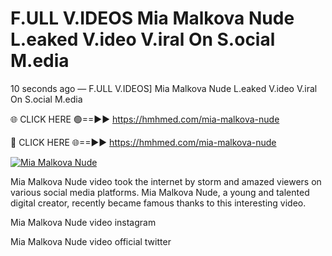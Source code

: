# F.ULL V.IDEOS Mia Malkova Nude L.eaked V.ideo V.iral On S.ocial M.edia

10 seconds ago — F.ULL V.IDEOS] Mia Malkova Nude L.eaked V.ideo V.iral On S.ocial M.edia

🌐 CLICK HERE 🟢==►► https://hmhmed.com/mia-malkova-nude

🔴 CLICK HERE 🌐==►► https://hmhmed.com/mia-malkova-nude

[![Mia Malkova Nude](https://i.imgur.com/dJHk4Zq.gif)](https://hmhmed.com/mia-malkova-nude)

Mia Malkova Nude video took the internet by storm and amazed viewers on various social media platforms. Mia Malkova Nude, a young and talented digital creator, recently became famous thanks to this interesting video.

Mia Malkova Nude video instagram

Mia Malkova Nude video official twitter
